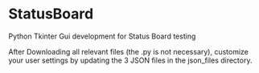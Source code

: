 # StatusBoard
Python Tkinter Gui development for Status Board testing

After Downloading all relevant files (the .py is not necessary), customize your user settings by updating the 3 JSON files in the json_files directory.
